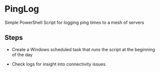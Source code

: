 # PingLog
Simple PowerShell Script for logging ping times to a mesh of servers

## Steps

- Create a Windows scheduled task that runs the script at the beginning of the day

- Check logs for insight into connectivity issues.


